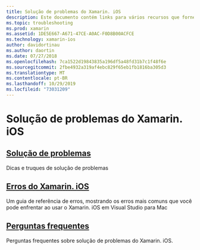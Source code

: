 ```yaml
---
title: Solução de problemas do Xamarin. iOS
description: Este documento contém links para vários recursos que fornecem informações de solução de problemas para o Xamarin. iOS, uma lista de possíveis erros durante a criação de aplicativos Xamarin. iOS e perguntas frequentes.
ms.topic: troubleshooting
ms.prod: xamarin
ms.assetid: 1DE5E667-A671-47CE-A0AC-F0D8B00ACFCE
ms.technology: xamarin-ios
author: davidortinau
ms.author: daortin
ms.date: 07/27/2018
ms.openlocfilehash: 7ca1522d19843835a196df5a48fd31b7c1f48f6e
ms.sourcegitcommit: 2fbe4932a319af4ebc829f65eb1fb1816ba305d3
ms.translationtype: MT
ms.contentlocale: pt-BR
ms.lasthandoff: 10/29/2019
ms.locfileid: "73031209"
---
```

# <a name="troubleshooting-xamarinios"></a>Solução de problemas do Xamarin. iOS

## <a name="troubleshootingiostroubleshootingtroubleshootingmd"></a>[Solução de problemas](~/ios/troubleshooting/troubleshooting.md)

Dicas e truques de solução de problemas

## <a name="xamarinios-errorsiostroubleshootingmtouch-errorsmd"></a>[Erros do Xamarin. iOS](~/ios/troubleshooting/mtouch-errors.md)

Um guia de referência de erros, mostrando os erros mais comuns que você pode enfrentar ao usar o Xamarin. iOS em Visual Studio para Mac

## <a name="frequently-asked-questionsquestionsindexmd"></a>[Perguntas frequentes](questions/index.md)

Perguntas frequentes sobre solução de problemas do Xamarin. iOS.
